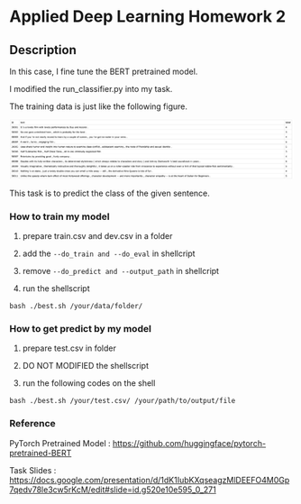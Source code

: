 # Applied Deep Learning Homework 2
## Description
In this case, I fine tune the BERT pretrained model. 

I modified the run_classifier.py into my task.  

The training data is just like the following figure. 

![](https://github.com/leo3308/Applied-Deep-Learning/blob/master/BERT/img/train_pic.png)

This task is to predict the class of the given sentence.


### How to train my model

1. prepare train.csv and dev.csv in a folder

2. add the ``` --do_train and --do_eval ```  in shellcript

3. remove  ```--do_predict and --output_path```  in shellcript

4. run the shellscript

```
bash ./best.sh /your/data/folder/ 
```

### How to get predict by my model
1. prepare test.csv in folder

2. DO NOT MODIFIED the shellscript

2. run the following codes on the shell
```
bash ./best.sh /your/test.csv/ /your/path/to/output/file
```

### Reference 
PyTorch Pretrained Model : https://github.com/huggingface/pytorch-pretrained-BERT

Task Slides : https://docs.google.com/presentation/d/1dK1IubKXqseagzMlDEEFO4M0Gp7qedv78le3cw5rKcM/edit#slide=id.g520e10e595_0_271


